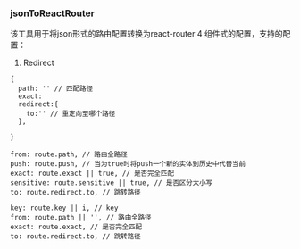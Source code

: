 ### jsonToReactRouter
该工具用于将json形式的路由配置转换为react-router 4 组件式的配置，支持的配置：
1. Redirect
```
{
  path: '' // 匹配路径
  exact: 
  redirect:{
    to:'' // 重定向至哪个路径
  },
  
}

from: route.path, // 路由全路径
push: route.push, // 当为true时将push一个新的实体到历史中代替当前
exact: route.exact || true, // 是否完全匹配
sensitive: route.sensitive || true, // 是否区分大小写
to: route.redirect.to, // 跳转路径

key: route.key || i, // key
from: route.path || '', // 路由全路径
exact: route.exact, // 是否完全匹配
to: route.redirect.to, // 跳转路径
```